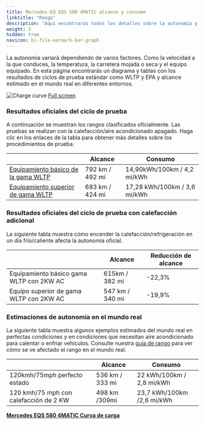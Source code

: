```yaml
---
title: Mercedes-EQ EQS 580 4MATIC alcance y consumo
linktitle: "Rango"
description: "Aquí encontrarás todos los detalles sobre la autonomía y el consumo de Mercedes-EQ EQS 580 4MATIC."
weight: 2
hidden: true
navicon: bi-file-earmark-bar-graph
---
```

<!-- markdownlint-disable MD033 -->
<!-- markdownlint-disable MD010 -->

La autonomía variará dependiendo de varios factores. Como la velocidad a la que conduces, la temperatura, la carretera mojada o seca y el equipo equipado. En esta página encontrarás un diagrama y tablas con los resultados de ciclos de prueba estándar como WLTP y EPA y alcance estimado en el mundo real en diferentes entornos.

<img class="img-fluid" alt="Charge curve" src="/images//models/mercedes/eqs/eqs_580_4matic/range.svg"/>
<a href="/images/models/mercedes/eqs/eqs_580_4matic/range.svg">Full screen</a>

### Resultados oficiales del ciclo de prueba

A continuación se muestran los rangos clasificados oficialmente. Las pruebas se realizan con la calefacción/aire acondicionado apagado. Haga clic en los enlaces de la tabla para obtener más detalles sobre los procedimientos de prueba.

<div class="table-responsive">
<table class="table table-striped border">
	<thead>
		<tr>
			<th>
			</th>
			<th>
				Alcance
			</th>
			<th>
				Consumo
			</th>
		</tr>
	</thead>
	<tbody>
		<tr>
			<td>
				<a href="../../../../../guides/understandingrange/wltp/ ">
					Equipamiento básico de la gama WLTP
				</a>
			</td>
			<td>
				792 km / 492 mi
			</td>
			<td>
				14,90kWh/100km / 4,2 mi/kWh
			</td>
		</tr>
		<tr>
			<td>
				<a href="../../../../../guides/understandingrange/wltp/ ">
					Equipamiento superior de gama WLTP
				</a>
			</td>
			<td>
				683 km / 424 mi
			</td>
			<td>
				17,28 kWh/100km / 3,6 mi/kWh
			</td>
		</tr>
	</tbody>
</table>
</div>

### Resultados oficiales del ciclo de prueba con calefacción adicional

La siguiente tabla muestra cómo encender la calefacción/refrigeración en un día frío/caliente afecta la autonomía oficial.

<div class="table-responsive">
<table class="table table-striped border">
	<thead>
		<tr>
			<th>
			</th>
			<th>
				Alcance
			</th>
			<th>
				Reducción de alcance
			</th>
		</tr>
	</thead>
	<tbody>
		<tr>
			<td>
				Equipamiento básico gama WLTP con 2KW AC
			</td>
			<td>
				 615km / 382 mi 
			</td>
			<td>
				-22,3%
			</td>
		</tr>
		<tr>
			<td>
				Equipo superior de gama WLTP con 2KW AC
			</td>
			<td>
				547 km / 340 mi
			</td>
			<td>
				-19,9%
			</td>
		</tr>
	</tbody>
</table>
</div>

### Estimaciones de autonomía en el mundo real

La siguiente tabla muestra algunos ejemplos estimados del mundo real en perfectas condiciones y en condiciones que necesitan aire acondicionado para calentar o enfriar vehículos. Consulte nuestra [guía de rango](../../../../../guides/understandingrange/) para ver cómo se ve afectado el rango en el mundo real.

<div class="table-responsive">
<table class="table table-striped border">
	<thead>
		<tr>
			<th>
			</th>
			<th>
				Alcance
			</th>
			<th>
				Consumo
			</th>
		</tr>
	</thead>
	<tbody>
		<tr>
			<td>
				120kmh/75mph perfecto estado
			</td>
			<td>
				536 km / 333 mi
			</td>
			<td>
				22 kWh/100km / 2,8 mi/kWh
			</td>
		</tr>
		<tr>
			<td>
				120 kmh/75 mph con calefacción de 2 KW
			</td>
			<td>
				498 km /309mi
			</td>
			<td>
				23,7 kWh/100km /2,6 mi/kWh
			</td>
		</tr>
	</tbody>
</table>
</div>
<div class="mt-3 mb-3">
<a href="../" class="text-decoration-none text-black">
<strong><i class="bi-arrow-left"></i> Mercedes EQS 580 4MATIC </strong>
</a>
<a href="../chargingcurve/" class="text-decoration-none text-black float-end">
<strong>Curva de carga <i class="bi-arrow-right"></i></strong>
</a>
</div>
